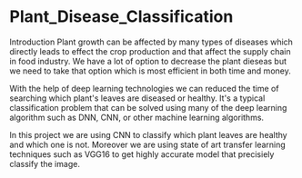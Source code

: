 # Plant_Disease_Classification
Introduction
Plant growth can be affected by many types of diseases which directly leads to effect the crop production and that affect the supply chain in food industry. We have a lot of option to decrease the plant dieseas but we need to take that option which is most efficient in both time and money.

With the help of deep learning technologies we can reduced the time of searching which plant's leaves are diseased or healthy. It's a typical classification problem that can be solved using many of the deep learning algorithm such as DNN, CNN, or other machine learning algorithms.

In this project we are using CNN to classify which plant leaves are healthy and which one is not. Moreover we are using state of art transfer learning techniques such as VGG16 to get highly accurate model that precisiely classify the image.
